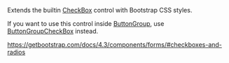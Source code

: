 Extends the builtin [CheckBox](~/controls/builtin/CheckBox) control with Bootstrap CSS styles.

If you want to use this control inside [ButtonGroup](~/controls/bootstrap4/ButtonGroup), use [ButtonGroupCheckBox](~/controls/bootstrap4/ButtonGroupCheckBox) instead.

<https://getbootstrap.com/docs/4.3/components/forms/#checkboxes-and-radios>

